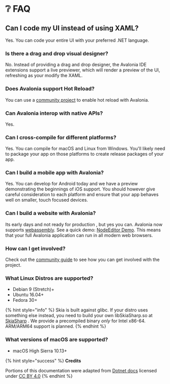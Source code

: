 # ❔ FAQ

## **Can I code my UI instead of using XAML?**

Yes. You can code your entire UI with your preferred .NET language.

### Is there a drag and drop visual designer?

No. Instead of providing a drag and drop designer, the Avalonia IDE extensions support a live previewer, which will render a preview of the UI, refreshing as your modify the XAML.

### Does Avalonia support Hot Reload?

You can use a [community project](https://github.com/AvaloniaCommunity/Live.Avalonia) to enable hot reload with Avalonia.

### Can Avalonia interop with native APIs?

Yes.

### Can I cross-compile for different platforms?

Yes. You can compile for macOS and Linux from Windows. You'll likely need to package your app on those platforms to create release packages of your app.

### Can I build a mobile app with Avalonia?

Yes. You can develop for Android today and we have a preview demonstrating the beginnings of iOS support. You should however give careful consideration to each platform and ensure that your app behaves well on smaller, touch focused devices.

### Can I build a website with Avalonia?

Its early days and not ready for production , but yes you can. Avalonia now supports [webassembly](https://webassembly.org). See a quick demo: [NodeEditor Demo](https://wieslawsoltes.github.io/NodeEditor/). This means that your full Avalonia application can run in all modern web browsers.

### How can I get involved?

Check out the [community guide](community.md) to see how you can get involved with the project.

### What Linux Distros are supported?

* Debian 9 (Stretch)+
* Ubuntu 16.04+
* Fedora 30+

{% hint style="info" %}
Skia is built against glibc. If your distro uses something else instead, you need to build your own libSkiaSharp.so at [SkiaSharp](https://github.com/mono/SkiaSharp) . We provide a precompiled binary _only_ for Intel x86-64. ARM/ARM64 support is planned.
{% endhint %}

### What versions of macOS are supported?

* macOS High Sierra 10.13+

{% hint style="success" %}
**Credits**

Portions of this documentation were adapted from [Dotnet docs](https://github.com/dotnet/docs/) licensed under [CC BY 4.0](https://creativecommons.org/licenses/by/4.0/)
{% endhint %}
